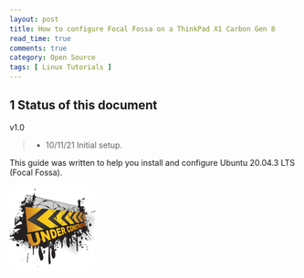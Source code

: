 ```yaml
---
layout: post
title: How to configure Focal Fossa on a ThinkPad X1 Carbon Gen 8
read_time: true
comments: true
category: Open Source 
tags: [ Linux Tutorials ]
---
```


**1 Status of this document**
-----------------------------

v1.0
> * 10/11/21 Initial setup.

This guide was written to help you install and configure Ubuntu 20.04.3 LTS (Focal Fossa). 

![](/assets/under-construction.png)

